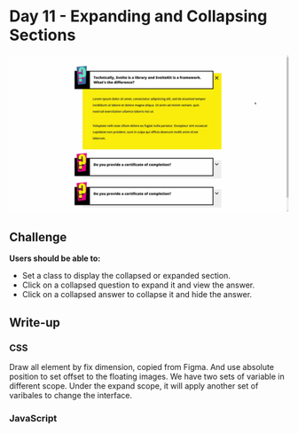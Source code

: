 # Day 11 - Expanding and Collapsing Sections

![Advent of JavaScript](screen.gif)

## Challenge

**Users should be able to:**

-   Set a class to display the collapsed or expanded section.
-   Click on a collapsed question to expand it and view the answer.
-   Click on a collapsed answer to collapse it and hide the answer.

## Write-up

### CSS

Draw all element by fix dimension, copied from Figma.
And use absolute position to set offset to the floating images.
We have two sets of variable in different scope.
Under the expand scope, it will apply another set of varibales to change the interface.

### JavaScript
